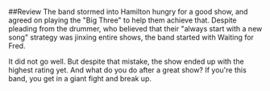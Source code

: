 
##Review
The band stormed into Hamilton hungry for a good show, and agreed on playing the "Big Three" to help them achieve that. Despite pleading from the drummer, who believed that their "always start with a new song" strategy was jinxing entire shows, the band started with Waiting for Fred.

It did not go well. But despite that mistake, the show ended up with the highest rating yet. And what do you do after a great show? If you're this band, you get in a giant fight and break up.  


